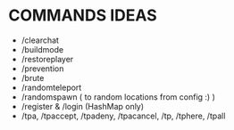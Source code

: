 # COMMANDS IDEAS
- /clearchat
- /buildmode
- /restoreplayer
- /prevention
- /brute
- /randomteleport
- /randomspawn ( to random locations from config :) )
- /register & /login (HashMap only)
- /tpa, /tpaccept, /tpadeny, /tpacancel, /tp, /tphere, /tpall

